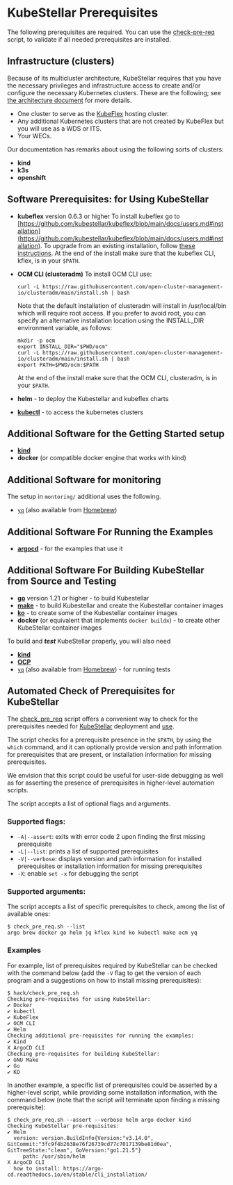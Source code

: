 # KubeStellar Prerequisites

The following prerequisites are required.
You can use the [check-pre-req](#automated-check-of-pre-requisites-for-kubestellar) script, to validate if all needed prerequisites are installed.


## Infrastructure (clusters)

Because of its multicluster architecture, KubeStellar requires that you have the necessary privileges and infrastructure access to create and/or configure the necessary Kubernetes clusters. These are the following; see [the architecture document](architecture.md) for more details.

- One cluster to serve as the [KubeFlex](https://github.com/kubestellar/kubeflex/) hosting cluster.
- Any additional Kubernetes clusters that are not created by KubeFlex but you will use as a WDS or ITS.
- Your WECs.

Our documentation has remarks about using the following sorts of clusters:

- **kind**
- **k3s**
- **openshift** 

<!-- begin software prerequisites -->
## Software Prerequisites: for Using KubeStellar

- **kubeflex** version 0.6.3 or higher
    To install kubeflex go to [https://github.com/kubestellar/kubeflex/blob/main/docs/users.md#installation](https://github.com/kubestellar/kubeflex/blob/main/docs/users.md#installation). To upgrade from an existing installation,
follow [these instructions](https://github.com/kubestellar/kubeflex/blob/main/docs/users.md#upgrading-kubeflex). At the end of the install make sure that the kubeflex CLI, kflex, is in your `$PATH`.

- **OCM CLI (clusteradm)**
    To install OCM CLI use:

    ```shell
    curl -L https://raw.githubusercontent.com/open-cluster-management-io/clusteradm/main/install.sh | bash
    ```

    Note that the default installation of clusteradm will install in /usr/local/bin which will require root access. If you prefer to avoid root, you can specify an alternative installation location using the INSTALL_DIR environment variable, as follows:

    ```shell
    mkdir -p ocm
    export INSTALL_DIR="$PWD/ocm"
    curl -L https://raw.githubusercontent.com/open-cluster-management-io/clusteradm/main/install.sh | bash
    export PATH=$PWD/ocm:$PATH
    ```

    At the end of the install make sure that the OCM CLI, clusteradm, is in your `$PATH`.

- **helm** - to deploy the Kubestellar and kubeflex charts
- [**kubectl**](https://kubernetes.io/docs/tasks/tools/) - to access the kubernetes clusters

## Additional Software for the Getting Started setup

- [**kind**](https://kind.sigs.k8s.io/)
- **docker** (or compatible docker engine that works with kind)

## Additional Software for monitoring

The setup in `montoring/` additional uses the following.

- [`yq`](https://github.com/mikefarah/yq) (also available from [Homebrew](https://formulae.brew.sh/formula/yq))

## Additional Software For Running the Examples

- [**argocd**](https://argo-cd.readthedocs.io/en/stable/getting_started/) - for the examples that use it

## Additional Software For Building KubeStellar from Source and Testing

- [**go**](https://go.dev/doc/install) version 1.21 or higher - to build Kubestellar
- [**make**](https://www.gnu.org/software/make/) - to build Kubestellar and create the Kubestellar container images
- [**ko**](https://ko.build/install/) - to create some of the Kubestellar container images
- **docker** (or equivalent that implements `docker buildx`) - to create other KubeStellar container images


To build and _**test**_ KubeStellar properly, you will also need

- [**kind**](https://kind.sigs.k8s.io/)
- [**OCP**](https://docs.openshift.com/container-platform/4.13/installing/index.html)
- [`yq`](https://github.com/mikefarah/yq) (also available from [Homebrew](https://formulae.brew.sh/formula/yq)) - for running tests

<!-- start tag for check script  include -->

## Automated Check of Prerequisites for KubeStellar
The [check_pre_req](https://github.com/kubestellar/kubestellar/blob/main/hack/check_pre_req.sh) script offers a convenient way to check for the prerequisites needed for [KubeStellar](./pre-reqs.md) deployment and [use](./example-scenarios.md).

The script checks for a prerequisite presence in the `$PATH`, by using the `which` command, and it can optionally provide version and path information for prerequisites that are present, or installation information for missing prerequisites.

We envision that this script could be useful for user-side debugging as well as for asserting the presence of prerequisites in higher-level automation scripts.

The script accepts a list of optional flags and arguments.

### **Supported flags:**

- `-A|--assert`: exits with error code 2 upon finding the first missing prerequisite
- `-L|--list`: prints a list of supported prerequisites
- `-V|--verbose`: displays version and path information for installed prerequisites or installation information for missing prerequisites
- `-X`: enable `set -x` for debugging the script

### **Supported arguments:**

The script accepts a list of specific prerequisites to check, among the list of available ones:

```shell
$ check_pre_req.sh --list
argo brew docker go helm jq kflex kind ko kubectl make ocm yq
```

### Examples
For example, list of prerequisites required by KubeStellar can be checked with the command below (add the `-V` flag to get the version of each program and a suggestions on how to install missing prerequisites):

```shell
$ hack/check_pre_req.sh
Checking pre-requisites for using KubeStellar:
✔ Docker
✔ kubectl
✔ KubeFlex
✔ OCM CLI
✔ Helm
Checking additional pre-requisites for running the examples:
✔ Kind
X ArgoCD CLI
Checking pre-requisites for building KubeStellar:
✔ GNU Make
✔ Go
✔ KO
```

<!-- end tag for check-prereq script -->

In another example, a specific list of prerequisites could be asserted by a higher-level script, while providing some installation information, with the command below (note that the script will terminate upon finding a missing prerequisite):

```shell
$ check_pre_req.sh --assert --verbose helm argo docker kind
Checking KubeStellar pre-requisites:
✔ Helm
  version: version.BuildInfo{Version:"v3.14.0", GitCommit:"3fc9f4b2638e76f26739cd77c7017139be81d0ea", GitTreeState:"clean", GoVersion:"go1.21.5"}
     path: /usr/sbin/helm
X ArgoCD CLI
  how to install: https://argo-cd.readthedocs.io/en/stable/cli_installation/
```
